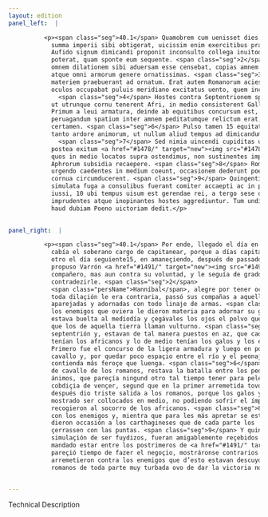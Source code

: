 ```yaml
---
layout: edition
panel_left:  |

          <p><span class="seg">40.1</span> Quamobrem cum uenisset dies in qua
            summa imperii sibi obtigerat, uicissim enim exercitibus praeerant, prima luce transmisso
            Aufido signum dimicandi proponit inconsulto collega inuitoque magis, quia repugnare non
            poterat, quam sponte eum sequente. <span class="seg">2</span> Hannibal laetus occasione pugnandi, quod
            omnem dilationem sibi aduersam esse censebat, copias amnem traducit paratissimas quidem
            atque omni armorum genere ornatissimas. <span class="seg">3</span> Multa enim spolia ex hostibus parta
            materiem praebuerant ad ornatum. Erat autem Romanorum acies in meridiem uersa. Horum
            oculos occupabat puluis meridiano excitatus uento, quem incolae uulturnum appellant.
              <span class="seg">4</span> Hostes contra Septentrionem spectabant atque ita in acie dispositi erant,
            ut utrunque cornu tenerent Afri, in medio consisterent Galli atque Hispani. <span class="seg">5</span>
            Primum a leui armatura, deinde ab equitibus concursum est, et quia exiguum ad
            peruagandum spatium inter amnem peditatumque relictum erat, atrox magis quam longum fuit
            certamen. <span class="seg">6</span> Pulso tamen 15 equitatu Romano, pedestris acies praelium excepit
            tanto ardore animorum, ut nullum aliud tempus ad dimicandum habitura uideretur.
              <span class="seg">7</span> Sed nimia uincendi cupiditas ut primo congressu initium laetum, sic etiam
            postea exitum <a href="#1478/" target="new"><img src="#1478/"/></a>[115r] tristem Romanis dedit. Nam Galli atque Hispani,
            quos in medio locatos supra ostendimus, non sustinentes impetum Romanorum, sese ad
            Aphrorum subsidia recaepere. <span class="seg">8</span> Romani uero effuso cursu in hostem delati dum
            urgendo caedentes in medium coeunt, occasionem dederunt poenis, ut ex utraque parte
            cornua circumducerent. <span class="seg">9</span> Quingenti quoque Numidae equites qui paulo ante
            simulata fuga a consulibus fuerant comiter accaepti ac in postremo agmine consistere
            iussi, 10 ubi tempus uisum est gerendae rei, a tergo sese ostendunt, subitoque
            imprudentes atque inopinantes hostes aggrediuntur. Tum undique perturbata romana acies
            haud dubiam Poeno uictoriam dedit.</p>
        

panel_right:  |

          <p><span class="seg">40.1</span> Por ende, llegado el día en que le
            cabía el soberano cargo de capitanear, porque a días capitaneavan el uno un día y el
            otro el día seguiente15, en amaneçiendo, después de passado el río Aufido,
            propuso Varrón <a href="#1491/" target="new"><img src="#1491/"/></a>[172v,a] señal de pelear sin lo consultar con el
            compañero, mas aun contra su voluntad, y le seguía de grado porque non podía
            contradezirle. <span class="seg">2</span>
            <span class="persName">Hanníbal</span>, alegre por tener occasión de pelear, pues que vía que
            toda dilaçión le era contraria, passó sus compañas a aquella parte del río muy
            aparejadas y adornadas con todo linaje de armas. <span class="seg">3</span> Ca los muchos despojos de
            los enemigos que oviera le dieron materia para adornar su gente. La az de los romanos
            estava buelta al mediodía y çegávales los ojos el polvo que lançava el viento ábrego,
            que los de aquella tierra llaman vulturno. <span class="seg">4</span> Los enemigos miravan contra
            septentrión y, estavan de tal manera puestos en az, que cada una de las alas o puntas
            tenían los africanos y lo de medio tenían los galos y los españoles. <span class="seg">5</span>
            Primero fue el concurso de la ligera armadura y luego en pos d’ellos concurrieron los de
            cavallo y, por quedar poco espaçio entre el río y el peonaje para que peleassen, fue la
            contienda más feroçe que luenga. <span class="seg">6</span> Ya arredrada y echada del campo la gente
            de cavallo de los romanos, restava la batalla entre los peones con tanto ardor de
            ánimos, que pareçía ningund otro tal tiempo tener para pelea. <span class="seg">7</span> Mas la grand
            cobdiçia de vençer, segund que en la primer arremetida tovo el començo alegre, assí
            después dio triste salida a los romanos, porque los galos y los españoles que arriba he
            mostrado ser collocados en medio, no podiendo sofrir el ímpeto de los romanos, se
            recogieron al socorro de los africanos. <span class="seg">8</span> Y los romanos corriendo apretaron
            con los enemigos y, mientra que para les más apretar se estriñieron en uno juntamente,
            dieron occasión a los carthagineses que de cada parte los
            çerrassen con las puntas. <span class="seg">9</span> Y quinientos cavalleros que poco antes, con
            simulaçión de ser fuydizos, fueran amigablemente reçebidos por los cónsules y los avían
            mandado estar entre los postrimeros de <a href="#1491/" target="new"><img src="#1491/"/></a>[172v,b] la gente, quando les
            pareçió tiempo de fazer el negoçio, mostráronse contrarios a las espaldas y de súbito
            arremetieron contra los enemigos que d’esto estavan descuydados. Entonçes la az de los
            romanos de toda parte muy turbada ovo de dar la victoria no dubdosa a los carthagineses.</p>
        

---
```


Technical Description 